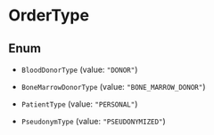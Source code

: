 

# OrderType

## Enum


* `BloodDonorType` (value: `"DONOR"`)

* `BoneMarrowDonorType` (value: `"BONE_MARROW_DONOR"`)

* `PatientType` (value: `"PERSONAL"`)

* `PseudonymType` (value: `"PSEUDONYMIZED"`)



